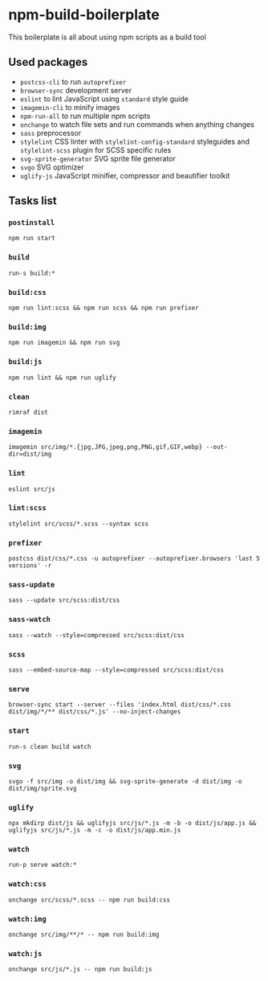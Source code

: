 # npm-build-boilerplate
This boilerplate is all about using npm scripts as a build tool

## Used packages
* `postcss-cli` to run `autoprefixer`
* `browser-sync` development server
* `eslint` to lint JavaScript using `standard` style guide
* `imagemin-cli` to minify images
* `npm-run-all` to run multiple npm scripts
* `onchange` to watch file sets and run commands when anything changes
* `sass` preprocessor
* `stylelint` CSS linter with `stylelint-config-standard` styleguides and `stylelint-scss` plugin for SCSS specific rules
* `svg-sprite-generator` SVG sprite file generator
* `svgo` SVG optimizer
* `uglify-js` JavaScript minifier, compressor and beautifier toolkit

## Tasks list
### `postinstall`
`npm run start`

### `build`
`run-s build:*`

### `build:css`
`npm run lint:scss && npm run scss && npm run prefixer`

### `build:img`
`npm run imagemin && npm run svg`

### `build:js`
`npm run lint && npm run uglify`

### `clean`
`rimraf dist`

### `imagemin`
`imagemin src/img/*.{jpg,JPG,jpeg,png,PNG,gif,GIF,webp} --out-dir=dist/img`

### `lint`
`eslint src/js`

### `lint:scss`
`stylelint src/scss/*.scss --syntax scss`

### `prefixer`
`postcss dist/css/*.css -u autoprefixer --autoprefixer.browsers 'last 5 versions' -r`

### `sass-update`
`sass --update src/scss:dist/css`

### `sass-watch`
`sass --watch --style=compressed src/scss:dist/css`

### `scss`
`sass --embed-source-map --style=compressed src/scss:dist/css`

### `serve`
`browser-sync start --server --files 'index.html dist/css/*.css dist/img/*/** dist/css/*.js'
 --no-inject-changes`

### `start`
`run-s clean build watch`

### `svg`
`svgo -f src/img -o dist/img && svg-sprite-generate -d dist/img -o dist/img/sprite.svg`

### `uglify`
`npx mkdirp dist/js && uglifyjs src/js/*.js -m -b -o dist/js/app.js && uglifyjs src/js/*.js -m -c -o dist/js/app.min.js`

### `watch`
`run-p serve watch:*`

### `watch:css`
`onchange src/scss/*.scss -- npm run build:css`

### `watch:img`
`onchange src/img/**/* -- npm run build:img`

### `watch:js`
`onchange src/js/*.js -- npm run build:js`
